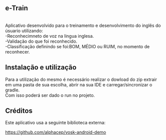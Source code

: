 ## e-Train

<br> Aplicativo desenvolvido para o treinamento e desenvolvimento do inglês do úsuario utilizando: 
<br>-Reconhecimneto de voz na lingua inglesa.
<br>-Validação do que foi reconhecido.
<br>-Classificação definindo se foi:BOM, MÉDIO ou RUIM, no momento de reconhecer.


## Instalação e utilização

Para a utilização do mesmo é necessário realizar o dowload do zip extrair em uma pasta de sua escolha, abrir na sua IDE e carregar/sincronizar o gradle.
<br>Com isso poderá ser dado o run no projeto.

 
## Créditos
Este aplicativo usa a seguinte biblioteca externa:

https://github.com/alphacep/vosk-android-demo
